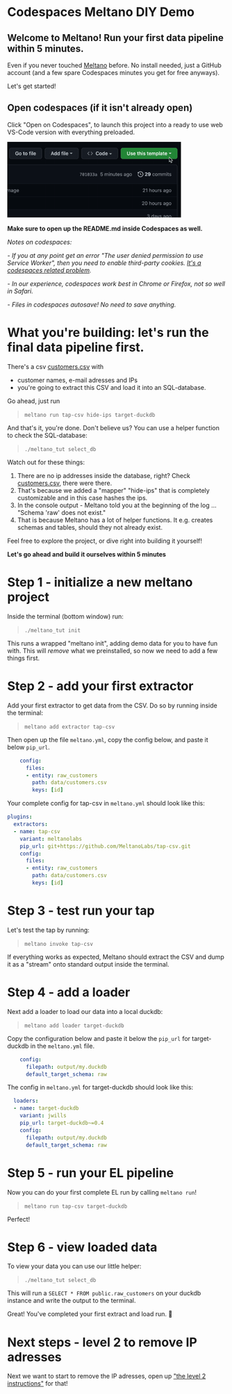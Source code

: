 # Codespaces Meltano DIY Demo
## Welcome to Meltano! Run your first data pipeline within 5 minutes.
Even if you never touched [Meltano](https://github.com/meltano) before.
No install needed, just a GitHub account (and a few spare Codespaces minutes you get for free anyways).

Let's get started!

## Open codespaces (if it isn't already open)
Click "Open on Codespaces", to launch this project into a ready to use web VS-Code version with everything preloaded.

<img src="codespaceOpen.gif" alt="" width="400"/>

**Make sure to open up the README.md inside Codespaces as well.**

*Notes on codespaces:* 

*- If you at any point get an error "The user denied permission to use Service Worker", then you need to enable third-party cookies. [It's a codespaces related problem](https://github.com/orgs/community/discussions/26316).*

*- In our experience, codespaces work best in Chrome or Firefox, not so well in Safari.*

*- Files in codespaces autosave! No need to save anything.*

# What you're building: let's run the final data pipeline first. #

There's a csv [customers.csv](data/customers.csv) with
- customer names, e-mail adresses and IPs 
- you're going to extract this CSV and load it into an SQL-database.

Go ahead, just run

> `meltano run tap-csv hide-ips target-duckdb`

And that's it, you're done. Don't believe us? You can use a helper function to check the SQL-database:

> `./meltano_tut select_db`
  
Watch out for these things:
1. There are no ip addresses inside the database, right? Check [customers.csv](data/customers.csv), there were there.
2. That's because we added a "mapper" "hide-ips" that is completely customizable and in this case hashes the ips.
3. In the console output - Meltano told you at the beginning of the log ... "Schema 'raw' does not exist." 
4. That is because Meltano has a lot of helper functions. It e.g. creates schemas and tables, should they not already exist. 

Feel free to explore the project, or dive right into building it yourself!

**Let's go ahead and build it ourselves within 5 minutes**

# Step 1 - initialize a new meltano project

Inside the terminal (bottom window) run: 

> `./meltano_tut init` 

This runs a wrapped "meltano init", adding demo data for you to have fun with. This will *remove* what we preinstalled, so now we need to add a few things first.

# Step 2  - add your first extractor

Add your first extractor to get data from the CSV. Do so by running inside the terminal:

> `meltano add extractor tap-csv`

Then open up the file `meltano.yml`, copy the config below, and paste it below `pip_url`.

```yaml
    config:
      files:
      - entity: raw_customers
        path: data/customers.csv
        keys: [id]
```

Your complete config for tap-csv in `meltano.yml` should look like this:

```yaml
plugins:
  extractors:
  - name: tap-csv
    variant: meltanolabs
    pip_url: git+https://github.com/MeltanoLabs/tap-csv.git
    config:
      files:
      - entity: raw_customers
        path: data/customers.csv
        keys: [id]
```

# Step 3 - test run your tap

Let's test the tap by running:

> `meltano invoke tap-csv`

If everything works as expected, Meltano should extract the CSV and dump it as a "stream" onto standard output inside the terminal. 

# Step 4 - add a loader

Next add a loader to load our data into a local duckdb:

> `meltano add loader target-duckdb`

Copy the configuration below and paste it below the `pip_url` for target-duckdb in the `meltano.yml` file.

```yaml
    config:
      filepath: output/my.duckdb
      default_target_schema: raw
```

The config in `meltano.yml` for target-duckdb should look like this:

```yaml
  loaders:
  - name: target-duckdb
    variant: jwills
    pip_url: target-duckdb~=0.4
    config:
      filepath: output/my.duckdb
      default_target_schema: raw
```

# Step 5 - run your EL pipeline

Now you can do your first complete EL run by calling `meltano run`! 

> `meltano run tap-csv target-duckdb`

Perfect!

# Step 6 - view loaded data

To view your data you can use our little helper:

> `./meltano_tut select_db`

This will run a `SELECT * FROM public.raw_customers` on your duckdb instance and write the output to the terminal.

Great! You've completed your first extract and load run. 🥳


# Next steps - level 2 to remove IP adresses
Next we want to start to remove the IP adresses, open up ["the level 2 instructions"](level2.md) for that!